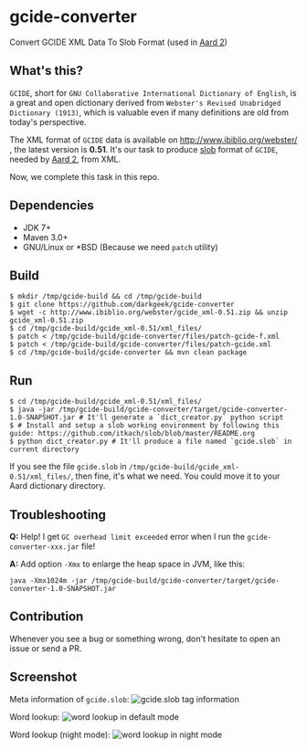 # gcide-converter
Convert GCIDE XML Data To Slob Format (used in [Aard 2](http://aarddict.org/))

## What's this?
`GCIDE`, short for `GNU Collaborative International Dictionary of English`, is a great and open dictionary derived from `Webster's Revised Unabridged Dictionary (1913)`, which is valuable even if many definitions are old from today's perspective. 

The XML format of `GCIDE` data is available on http://www.ibiblio.org/webster/ , the latest version is **0.51**. It's our task to produce [slob](https://github.com/itkach/slob) format of `GCIDE`, needed by [Aard 2](http://aarddict.org/), from XML.

Now, we complete this task in this repo.

## Dependencies
* JDK 7+
* Maven 3.0+
* GNU/Linux or *BSD (Because we need `patch` utility)

## Build
```Shell
$ mkdir /tmp/gcide-build && cd /tmp/gcide-build
$ git clone https://github.com/darkgeek/gcide-converter
$ wget -c http://www.ibiblio.org/webster/gcide_xml-0.51.zip && unzip gcide_xml-0.51.zip
$ cd /tmp/gcide-build/gcide_xml-0.51/xml_files/ 
$ patch < /tmp/gcide-build/gcide-converter/files/patch-gcide-f.xml
$ patch < /tmp/gcide-build/gcide-converter/files/patch-gcide.xml
$ cd /tmp/gcide-build/gcide-converter && mvn clean package
```

## Run
```Shell
$ cd /tmp/gcide-build/gcide_xml-0.51/xml_files/
$ java -jar /tmp/gcide-build/gcide-converter/target/gcide-converter-1.0-SNAPSHOT.jar # It'll generate a `dict_creator.py` python script
$ # Install and setup a slob working environment by following this guide: https://github.com/itkach/slob/blob/master/README.org
$ python dict_creator.py # It'll produce a file named `gcide.slob` in current directory
```
If you see the file `gcide.slob` in `/tmp/gcide-build/gcide_xml-0.51/xml_files/`, then fine, it's what we need. You could move it to your Aard dictionary directory.

## Troubleshooting
**Q:** Help! I get `GC overhead limit exceeded` error when I run the `gcide-converter-xxx.jar` file!

**A:** Add option `-Xmx` to enlarge the heap space in JVM, like this:
```Shell
java -Xmx1024m -jar /tmp/gcide-build/gcide-converter/target/gcide-converter-1.0-SNAPSHOT.jar
```

## Contribution
Whenever you see a bug or something wrong, don't hesitate to open an issue or send a PR.

## Screenshot
Meta information of `gcide.slob`:
![gcide.slob tag information](http://oi62.tinypic.com/30lfgba.jpg)

Word lookup:
![word lookup in default mode](http://oi58.tinypic.com/20r5xg2.jpg)

Word lookup (night mode):
![word lookup in night mode](http://oi62.tinypic.com/1euhhx.jpg)
